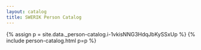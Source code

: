 ```yaml
---
layout: catalog
title: SWERIK Person Catalog
---
```

{% assign p = site.data._person-catalog.i-1vkisNNG3HdqJbKySSxUp %}
{% include person-catalog.html p=p %}

